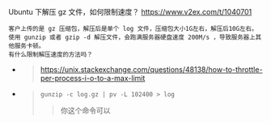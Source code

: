 
Ubuntu 下解压 gz 文件，如何限制速度？ https://www.v2ex.com/t/1040701
```console
客户上传的是 gz 压缩包，解压后是单个 log 文件，压缩包大小1G左右，解压后10G左右。
使用 gunzip 或者 gzip -d 解压文件，会跑满服务器硬盘速度 200M/s ，导致服务器上其他服务卡顿。
有什么限制解压速度的方法吗？
```
- > https://unix.stackexchange.com/questions/48138/how-to-throttle-per-process-i-o-to-a-max-limit
- > `gunzip -c log.gz | pv -L 102400 > log`
  >>  你这个命令可以
